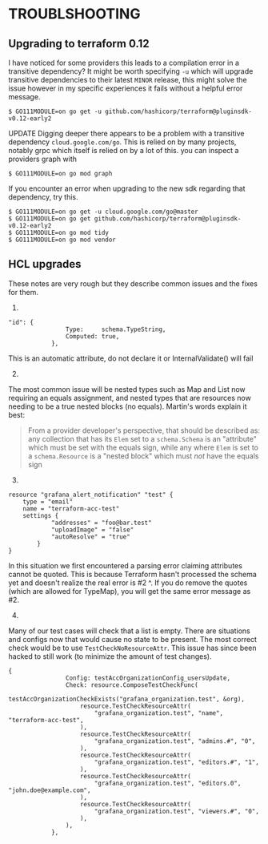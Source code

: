 # TROUBLSHOOTING

## Upgrading to terraform 0.12
I have noticed for some providers this leads to a compilation error in a transitive dependency? It might be worth specifying `-u` which will upgrade transitive dependencies to their latest `MINOR` release, this might solve the issue however in my specific experiences it fails without a helpful error message.

```
$ GO111MODULE=on go get -u github.com/hashicorp/terraform@pluginsdk-v0.12-early2
```

UPDATE
Digging deeper there appears to be a problem with a transitive dependency `cloud.google.com/go`. This is relied on by many projects, notably grpc which itself is relied on by a lot of this. you can inspect a providers graph with

```
$ GO111MODULE=on go mod graph
```

If you encounter an error when upgrading to the new sdk regarding that dependency, try this.
```
$ GO111MODULE=on go get -u cloud.google.com/go@master
$ GO111MODULE=on go get github.com/hashicorp/terraform@pluginsdk-v0.12-early2
$ GO111MODULE=on go mod tidy
$ GO111MODULE=on go mod vendor
```

## HCL upgrades
These notes are very rough but they describe common issues and the fixes for them.

1)
```
"id": {
                Type:     schema.TypeString,
                Computed: true,
            },
```
This is an automatic attribute, do not declare it or InternalValidate() will fail

2)
The most common issue will be nested types such as Map and List now requiring an equals assignment, and nested types that are resources now needing to be a true nested blocks (no equals). Martin's words explain it best:

>From a provider developer's perspective, that should be described as: any collection that has its `Elem` set to a `schema.Schema` is an "attribute" which must be set with the equals sign, while any where `Elem` is set to a `schema.Resource` is a "nested block" which must _not_ have the equals sign

3)
```
resource "grafana_alert_notification" "test" {
    type = "email"
    name = "terraform-acc-test"
    settings {
			"addresses" = "foo@bar.test"
			"uploadImage" = "false"
			"autoResolve" = "true"
		}
}
```
In this situation we first encountered a parsing error claiming attributes cannot be quoted. This is because Terraform hasn't processed the schema yet and doesn't realize the real error is #2 ^. If you do remove the quotes (which are allowed for TypeMap), you will get the same error message as #2.

4)
Many of our test cases will check that a list is empty. There are situations and configs now that would cause no state to be present. The most correct check would be to use `TestCheckNoResourceAttr`. This issue has since been hacked to still work (to minimize the amount of test changes).
```
{
				Config: testAccOrganizationConfig_usersUpdate,
				Check: resource.ComposeTestCheckFunc(
					testAccOrganizationCheckExists("grafana_organization.test", &org),
					resource.TestCheckResourceAttr(
						"grafana_organization.test", "name", "terraform-acc-test",
					),
					resource.TestCheckResourceAttr(
						"grafana_organization.test", "admins.#", "0",
					),
					resource.TestCheckResourceAttr(
						"grafana_organization.test", "editors.#", "1",
					),
					resource.TestCheckResourceAttr(
						"grafana_organization.test", "editors.0", "john.doe@example.com",
					),
					resource.TestCheckResourceAttr(
						"grafana_organization.test", "viewers.#", "0",
					),
				),
			},
```